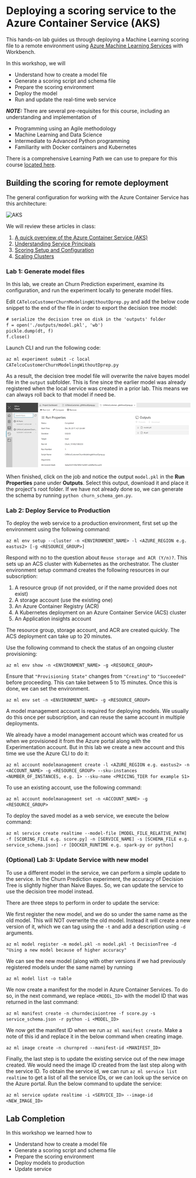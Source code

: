 # Deploying a scoring service to the Azure Container Service (AKS)

This hands-on lab guides us through deploying a Machine Learning scoring file to a remote environment using [Azure Machine Learning Services](https://docs.microsoft.com/en-us/azure/machine-learning/preview/overview-what-is-azure-ml) with Workbench. 

In this workshop, we will

- Understand how to create a model file
- Generate a scoring script and schema file
- Prepare the scoring environment
- Deploy the model
- Run and update the real-time web service

***NOTE:*** There are several pre-requisites for this course, including an understanding and implementation of

- Programming using an Agile methodology
- Machine Learning and Data Science
- Intermediate to Advanced Python programming
- Familiarity with Docker containers and Kubernetes

There is a comprehensive Learning Path we can use to prepare for this course [located here](https://github.com/Azure/learnAnalytics-CreatingSolutionswiththeTeamDataScienceProcess-/blob/master/Instructions/Learning%20Path%20-%20Creating%20Solutions%20with%20the%20Team%20Data%20Science%20Process.md).

## Building the scoring for remote deployment

The general configuration for working with the Azure Container Service has this architecture:

![AKS](https://azurecomcdn.azureedge.net/mediahandler/acomblog/media/Default/blog/15159959-b5cd-4fe9-aeba-441139943ecd.png)

We will review these articles in class:

1. [A quick overview of the Azure Container Service (AKS)](https://docs.microsoft.com/en-us/azure/aks/kubernetes-walkthrough)
2. [Understanding Service Principals](https://docs.microsoft.com/en-us/azure/aks/kubernetes-service-principal)
3. [Scoring Setup and Configuration](https://docs.microsoft.com/en-us/azure/machine-learning/preview/deployment-setup-configuration)
4. [Scaling Clusters](https://docs.microsoft.com/en-us/azure/machine-learning/preview/how-to-scale-clusters)

### Lab 1: Generate model files

In this lab, we create an Churn Prediction experiment, examine its configuration, and run the experiment locally to generate model files.

Edit `CATelcoCustomerChurnModelingWithoutDprep.py` and add the below code snippet to the end of the file in order to export the decision tree model:

```
# serialize the decision tree on disk in the 'outputs' folder
f = open('./outputs/model.pkl', 'wb')
pickle.dump(dt, f)
f.close()
```

Launch CLI and run the following code:

```
az ml experiment submit -c local CATelcoCustomerChurnModelingWithoutDprep.py
```

As a result, the decision tree model file will overwrite the naive bayes model file in the `output` subfolder. This is fine since the earlier model was already registered when the local service was created in a prior lab. This means we can always roll back to that model if need be.

![CATelcoCustomer](images/CATelcoCustomer_gWithoutDprep.png)

When finished, click on the job and notice the output `model.pkl` in the **Run Properties** pane under **Outputs**. Select this output, download it and place it the project's root folder. If we have not already done so, we can generate the schema by running `python churn_schema_gen.py`.

### Lab 2: Deploy Service to Production

To deploy the web service to a production environment, first set up the environment using the following command:

```
az ml env setup --cluster -n <ENVIRONMENT_NAME> -l <AZURE_REGION e.g. eastus2> [-g <RESOURCE_GROUP>]
```

Respond with no to the question about `Reuse storage and ACR (Y/n)?`. This sets up an ACS cluster with Kubernetes as the orchestrator. The cluster environment setup command creates the following resources in our subscription:

1. A resource group (if not provided, or if the name provided does not exist)
2. A storage account (use the existing one)
3. An Azure Container Registry (ACR)
4. A Kubernetes deployment on an Azure Container Service (ACS) cluster
5. An Application insights account

The resource group, storage account, and ACR are created quickly. The ACS deployment can take up to 20 minutes.

Use the following command to check the status of an ongoing cluster provisioning:

```
az ml env show -n <ENVIRONMENT_NAME> -g <RESOURCE_GROUP>
```

Ensure that `"Provisioning State"` changes from `"Creating"` to `"Succeeded"` before proceeding. This can take between 5 to 15 minutes. Once this is done, we can set the environment.

```
az ml env set -n <ENVIRONMENT_NAME> -g <RESOURCE_GROUP>
```

A model management account is required for deploying models. We usually do this once per subscription, and can reuse the same account in multiple deployments.

We already have a model management account which was created for us when we provisioned it from the Azure portal along with the Experimentation account. But in this lab we create a new account and this time we use the Azure CLI to do it:

```
az ml account modelmanagement create -l <AZURE_REGION e.g. eastus2> -n <ACCOUNT_NAME> -g <RESOURCE_GROUP> --sku-instances <NUMBER_OF_INSTANCES, e.g. 1> --sku-name <PRICING_TIER for example S1>
```

To use an existing account, use the following command:

```
az ml account modelmanagement set -n <ACCOUNT_NAME> -g <RESOURCE_GROUP>
```

To deploy the saved model as a web service, we execute the below command:

```
az ml service create realtime --model-file [MODEL_FILE_RELATIVE_PATH] -f [SCORING_FILE e.g. score.py] -n [SERVICE_NAME] -s [SCHEMA_FILE e.g. service_schema.json] -r [DOCKER_RUNTIME e.g. spark-py or python]
```

### (Optional) Lab 3: Update Service with new model

To use a different model in the service, we can perform a simple update to the service. In the Churn Prediction experiment, the accuracy of Decision Tree is slightly higher than Naive Bayes. So, we can update the service to use the decision tree model instead.

There are three steps to perform in order to update the service:

We first register the new model, and we do so under the same name as the old model. This will NOT overwrite the old model. Instead it will create a new version of it, which we can tag using the `-t` and add a description using `-d` arguments.

```
az ml model register -m model.pkl -n model.pkl -t DecisionTree -d "Using a new model because of higher accuracy"
```

We can see the new model (along with other versions if we had previously registered models under the same name) by running

```
az ml model list -o table
```

We now create a manifest for the model in Azure Container Services. To do so, in the next command, we replace `<MODEL_ID>` with the model ID that was returned in the last command:

```
az ml manifest create -n churndecisiontree -f score.py -s service_schema.json -r python -i <MODEL_ID>
```

We now get the manifest ID when we run `az ml manifest create`. Make a note of this id and replace it in the below command when creating image.

```
az ml image create -n churnpred --manifest-id <MANIFEST_ID>
```

Finally, the last step is to update the existing service out of the new image created. We would need the image ID created from the last step along with the service ID. To obtain the service id, we can run `az ml service list realtime` to get a list of all the service IDs, or we can look up the service on the Azure portal. Run the below command to update the service:

```
az ml service update realtime -i <SERVICE_ID> --image-id <NEW_IMAGE_ID>
```

## Lab Completion

In this workshop we learned how to

- Understand how to create a model file
- Generate a scoring script and schema file
- Prepare the scoring environment
- Deploy models to production
- Update service
